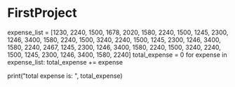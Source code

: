 # FirstProject
expense_list = [1230, 2240, 1500, 1678, 2020, 1580, 2240, 1500, 1245, 2300, 1246, 3400, 1580, 2240, 1500, 3240, 2240, 1500, 1245, 2300, 1246, 3400, 1580, 2240, 2467, 1245, 2300, 1246, 3400, 1580, 2240, 1500, 3240, 2240, 1500, 1245, 2300, 1246, 3400, 1580, 2240]
total_expense = 0
for expense in expense_list:
    total_expense += expense

print("total expense is: ", total_expense)
